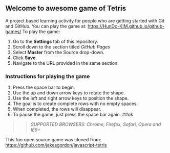 ## Welcome to awesome game of Tetris

A project based learning activity for people who are getting started with Git and GitHub.
You can play the game at: https://HunDo-KIM.github.io/github-games/
To play the game:
1. Go to the **Settings** tab of this repository.
1. Scroll down to the section titled _GitHub Pages_
1. Select **Master** from the Source drop-down.
1. Click **Save**.
1. Navigate to the URL provided in the same section.

### Instructions for playing the game

1. Press the space bar to begin.
2. Use the up and down arrow keys to rotate the shape.
3. Use the left and right arrow keys to position the shape.
4. The goal is to create complete rows with no empty spaces.
5. When completed, the rows will disappear.
6. To pause the game, just press the space bar again.
##ok
>> _*SUPPORTED BROWSERS*: Chrome, Firefox, Safari, Opera and IE9+_

This fun open source game was cloned from: https://github.com/jakesgordon/javascript-tetris
